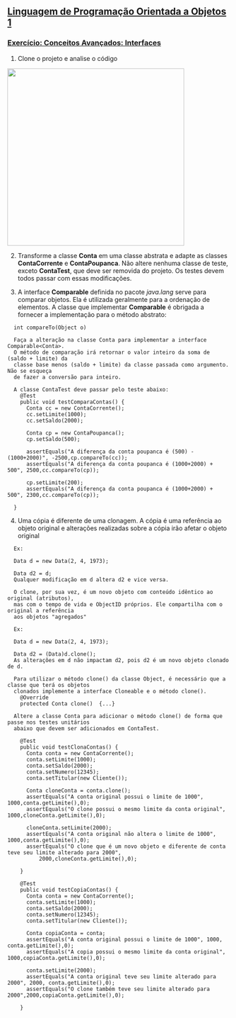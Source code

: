 ## [Linguagem de Programação Orientada a Objetos 1](https://rodrigonoll.github.io/java/lpoo-1.html)

### [Exercício: Conceitos Avançados: Interfaces](https://rodrigonoll.github.io/java/avancado/#/6)

1. Clone o projeto e analise o código

<img height="400" src="https://rodrigonoll.github.io/java/avancado/interface/exerc-1.png">

2. Transforme a classe **Conta** em uma classe abstrata e adapte as classes **ContaCorrente** e **ContaPoupanca**. Não altere nenhuma classe de teste, exceto **ContaTest**, que deve ser removida do projeto. Os testes devem todos passar com essas modificações.

3. A interface **Comparable** definida no pacote *java.lang* serve para comparar objetos. Ela é utilizada geralmente para a ordenação de elementos. A classe que implementar **Comparable** é obrigada a fornecer a implementação para o método abstrato:
```
  int compareTo(Object o)

  Faça a alteração na classe Conta para implementar a interface Comparable<Conta>. 
  O método de comparação irá retornar o valor inteiro da soma de (saldo + limite) da 
  classe base menos (saldo + limite) da classe passada como argumento. Não se esqueça 
  de fazer a conversão para inteiro. 

  A classe ContaTest deve passar pelo teste abaixo:
    @Test
    public void testComparaContas() {
      Conta cc = new ContaCorrente();
      cc.setLimite(1000);
      cc.setSaldo(2000);

      Conta cp = new ContaPoupanca();
      cp.setSaldo(500);

      assertEquals("A diferença da conta poupanca é (500) - (1000+2000)", -2500,cp.compareTo(cc));
      assertEquals("A diferença da conta poupanca é (1000+2000) + 500", 2500,cc.compareTo(cp));

      cp.setLimite(200);
      assertEquals("A diferença da conta poupanca é (1000+2000) + 500", 2300,cc.compareTo(cp));

  }
```  

4. Uma cópia é diferente de uma clonagem. A cópia é uma referência ao objeto original e alterações realizadas sobre a cópia irão afetar o objeto original
```
  Ex: 

  Data d = new Data(2, 4, 1973);

  Data d2 = d;
  Qualquer modificação em d altera d2 e vice versa.

  O clone, por sua vez, é um novo objeto com conteúdo idêntico ao original (atributos), 
  mas com o tempo de vida e ObjectID próprios. Ele compartilha com o original a referência 
  aos objetos "agregados"

  Ex: 

  Data d = new Data(2, 4, 1973);

  Data d2 = (Data)d.clone();
  As alterações em d não impactam d2, pois d2 é um novo objeto clonado de d.

  Para utilizar o método clone() da classe Object, é necessário que a classe que terá os objetos 
  clonados implemente a interface Cloneable e o método clone(). 
    @Override
    protected Conta clone()  {...}

  Altere a classe Conta para adicionar o método clone() de forma que passe nos testes unitários 
  abaixo que devem ser adicionados em ContaTest.
  
    @Test
    public void testClonaContas() {
      Conta conta = new ContaCorrente();
      conta.setLimite(1000);
      conta.setSaldo(2000);
      conta.setNumero(12345);
      conta.setTitular(new Cliente());

      Conta cloneConta = conta.clone();
      assertEquals("A conta original possui o limite de 1000", 1000,conta.getLimite(),0);
      assertEquals("O clone possui o mesmo limite da conta original", 1000,cloneConta.getLimite(),0);

      cloneConta.setLimite(2000);
      assertEquals("A conta original não altera o limite de 1000", 1000,conta.getLimite(),0);
      assertEquals("O clone que é um novo objeto e diferente de conta teve seu limite alterado para 2000", 
          2000,cloneConta.getLimite(),0);

    }

    @Test
    public void testCopiaContas() {
      Conta conta = new ContaCorrente();
      conta.setLimite(1000);
      conta.setSaldo(2000);
      conta.setNumero(12345);
      conta.setTitular(new Cliente());

      Conta copiaConta = conta;
      assertEquals("A conta original possui o limite de 1000", 1000, conta.getLimite(),0);
      assertEquals("A copia possui o mesmo limite da conta original", 1000,copiaConta.getLimite(),0);

      conta.setLimite(2000);
      assertEquals("A conta original teve seu limite alterado para 2000", 2000, conta.getLimite(),0);
      assertEquals("O clone também teve seu limite alterado para 2000",2000,copiaConta.getLimite(),0);

    }
```

